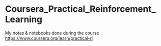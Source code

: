 # Coursera_Practical_Reinforcement_Learning
My notes &amp; notebooks done during the course https://www.coursera.org/learn/practical-rl
